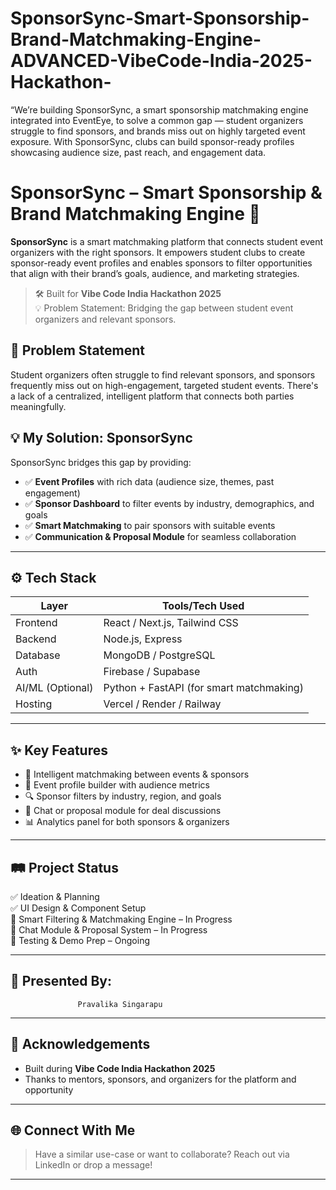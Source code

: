 # SponsorSync-Smart-Sponsorship-Brand-Matchmaking-Engine-ADVANCED-VibeCode-India-2025-Hackathon-
“We’re building SponsorSync, a smart sponsorship matchmaking engine integrated into EventEye, to solve a common gap — student organizers struggle to find sponsors, and brands miss out on highly targeted event exposure. With SponsorSync, clubs can build sponsor-ready profiles showcasing audience size, past reach, and engagement data.

# SponsorSync – Smart Sponsorship & Brand Matchmaking Engine 🚀

**SponsorSync** is a smart matchmaking platform that connects student event organizers with the right sponsors. It empowers student clubs to create sponsor-ready event profiles and enables sponsors to filter opportunities that align with their brand’s goals, audience, and marketing strategies.

> 🛠 Built for **Vibe Code India Hackathon 2025**  
> 💡 Problem Statement: Bridging the gap between student event organizers and relevant sponsors.

## 🚩 Problem Statement

Student organizers often struggle to find relevant sponsors, and sponsors frequently miss out on high-engagement, targeted student events. There's a lack of a centralized, intelligent platform that connects both parties meaningfully.

## 💡 My Solution: SponsorSync

SponsorSync bridges this gap by providing:

- ✅ **Event Profiles** with rich data (audience size, themes, past engagement)
- ✅ **Sponsor Dashboard** to filter events by industry, demographics, and goals
- ✅ **Smart Matchmaking** to pair sponsors with suitable events
- ✅ **Communication & Proposal Module** for seamless collaboration

---

## ⚙️ Tech Stack

| Layer       | Tools/Tech Used          |
|-------------|--------------------------|
| Frontend    | React / Next.js, Tailwind CSS |
| Backend     | Node.js, Express         |
| Database    | MongoDB / PostgreSQL     |
| Auth        | Firebase / Supabase      |
| AI/ML (Optional) | Python + FastAPI (for smart matchmaking) |
| Hosting     | Vercel / Render / Railway |

---

## ✨ Key Features

- 🎯 Intelligent matchmaking between events & sponsors
- 📄 Event profile builder with audience metrics
- 🔍 Sponsor filters by industry, region, and goals
- 💬 Chat or proposal module for deal discussions
- 📊 Analytics panel for both sponsors & organizers

---

## 🛤 Project Status

✅ Ideation & Planning  
✅ UI Design & Component Setup  
🚧 Smart Filtering & Matchmaking Engine – In Progress  
🚧 Chat Module & Proposal System – In Progress  
🧪 Testing & Demo Prep – Ongoing  

---

## 👥 Presented By:
                   Pravalika Singarapu


---



## 🙌 Acknowledgements

- Built during **Vibe Code India Hackathon 2025**  
- Thanks to mentors, sponsors, and organizers for the platform and opportunity

---

## 🌐 Connect With Me

> Have a similar use-case or want to collaborate? Reach out via LinkedIn or drop a message!

---


